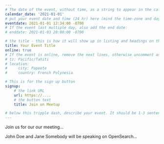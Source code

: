 ```yaml
---
# The date of the event, without time, as a string to appear in the calendar view in the format of YYYY-MM-DD.
calendar_date: '2021-01-01'
# put your event date and time (24 hr) here (mind the time-zone and daylight saving time!):
eventdate: 2021-01-01 12:34:00 -0700
# If the event last multiple day, also add the end date:
# enddate: 2021-01-03 20:00:00 -0700

# the title - this is how it will show up in listing and headings on the site:
title: Your Event Title
online: true
# If the event is online, remove the next lines, otherwise uncomment and adjust:
# tz: Pacific/Tahiti
# location:
#     city: Papeete
#     country: French Polynesia

# This is for the sign up button
signup:
    # the link URL
    url: https://....
    # the button text
    title: Join on Meetup

# below this tripple dash, describe your event. It should be 1-3 sentences
---
```


Join us for our our meeting...

John Doe and Jane Somebody will be speaking on OpenSearch...
